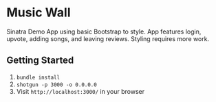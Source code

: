 Music Wall
=============

Sinatra Demo App using basic Bootstrap to style. 
App features login, upvote, adding songs, and leaving reviews.
Styling requires more work.

## Getting Started

1. `bundle install`
2. `shotgun -p 3000 -o 0.0.0.0`
3. Visit `http://localhost:3000/` in your browser

